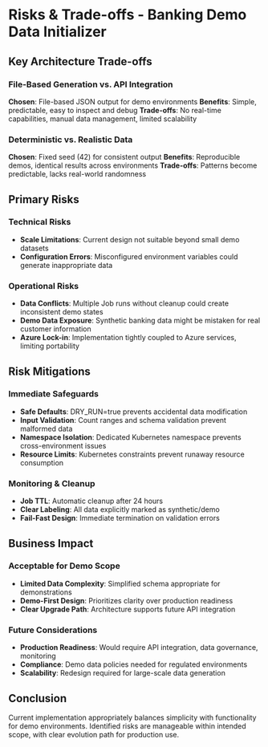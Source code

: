 # Risks & Trade-offs - Banking Demo Data Initializer

## Key Architecture Trade-offs

### File-Based Generation vs. API Integration
**Chosen**: File-based JSON output for demo environments
**Benefits**: Simple, predictable, easy to inspect and debug
**Trade-offs**: No real-time capabilities, manual data management, limited scalability

### Deterministic vs. Realistic Data
**Chosen**: Fixed seed (42) for consistent output
**Benefits**: Reproducible demos, identical results across environments
**Trade-offs**: Patterns become predictable, lacks real-world randomness

## Primary Risks

### Technical Risks
- **Scale Limitations**: Current design not suitable beyond small demo datasets
- **Configuration Errors**: Misconfigured environment variables could generate inappropriate data

### Operational Risks  
- **Data Conflicts**: Multiple Job runs without cleanup could create inconsistent demo states
- **Demo Data Exposure**: Synthetic banking data might be mistaken for real customer information
- **Azure Lock-in**: Implementation tightly coupled to Azure services, limiting portability

## Risk Mitigations

### Immediate Safeguards
- **Safe Defaults**: DRY_RUN=true prevents accidental data modification
- **Input Validation**: Count ranges and schema validation prevent malformed data
- **Namespace Isolation**: Dedicated Kubernetes namespace prevents cross-environment issues
- **Resource Limits**: Kubernetes constraints prevent runaway resource consumption

### Monitoring & Cleanup
- **Job TTL**: Automatic cleanup after 24 hours
- **Clear Labeling**: All data explicitly marked as synthetic/demo
- **Fail-Fast Design**: Immediate termination on validation errors

## Business Impact

### Acceptable for Demo Scope
- **Limited Data Complexity**: Simplified schema appropriate for demonstrations
- **Demo-First Design**: Prioritizes clarity over production readiness
- **Clear Upgrade Path**: Architecture supports future API integration

### Future Considerations
- **Production Readiness**: Would require API integration, data governance, monitoring
- **Compliance**: Demo data policies needed for regulated environments
- **Scalability**: Redesign required for large-scale data generation

## Conclusion

Current implementation appropriately balances simplicity with functionality for demo environments. 
Identified risks are manageable within intended scope, with clear evolution path for production use.